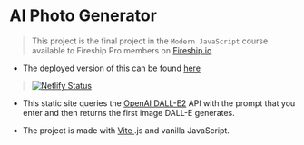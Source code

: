 # AI Photo Generator

> This project is the final project in the `Modern JavaScript` course available to
> Fireship Pro members on [Fireship.io](https://fireship.io/courses/js/)

- The deployed version of this can be found [here](https://photo-generator-by-diego.netlify.app)

> [![Netlify Status](https://api.netlify.com/api/v1/badges/344b2fb6-9130-4ade-8e17-e3ed380bb659/deploy-status)](https://app.netlify.com/sites/photo-generator-by-diego/deploys)

- This static site queries the [OpenAI DALL-E2](https://openai.com/product/dall-e-2) API with the prompt that you enter and then returns the first image DALL-E generates.

- The project is made with [ Vite ](https://vitejs.dev).js and vanilla JavaScript.
